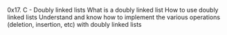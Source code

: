 0x17. C - Doubly linked lists
What is a doubly linked list
How to use doubly linked lists
Understand and know how to implement the various operations (deletion, insertion, etc) with doubly linked lists
